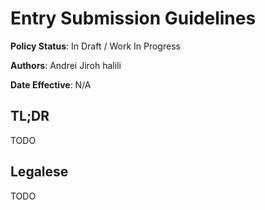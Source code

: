 # Entry Submission Guidelines

**Policy Status**: In Draft / Work In Progress

**Authors**: Andrei Jiroh halili

**Date Effective**: N/A

## TL;DR

TODO

## Legalese

TODO
